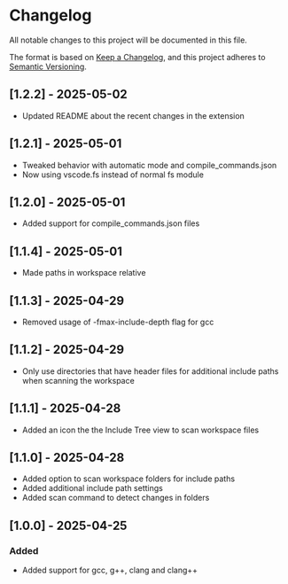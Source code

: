 # Changelog

All notable changes to this project will be documented in this file.

The format is based on [Keep a Changelog](https://keepachangelog.com/en/1.1.0/),
and this project adheres to [Semantic Versioning](https://semver.org/spec/v2.0.0.html).

## [1.2.2] - 2025-05-02

- Updated README about the recent changes in the extension

## [1.2.1] - 2025-05-01

- Tweaked behavior with automatic mode and compile_commands.json
- Now using vscode.fs instead of normal fs module

## [1.2.0] - 2025-05-01

- Added support for compile_commands.json files

## [1.1.4] - 2025-05-01

- Made paths in workspace relative

## [1.1.3] - 2025-04-29

- Removed usage of -fmax-include-depth flag for gcc

## [1.1.2] - 2025-04-29

- Only use directories that have header files for additional include paths when scanning the workspace

## [1.1.1] - 2025-04-28

- Added an icon the the Include Tree view to scan workspace files

## [1.1.0] - 2025-04-28

- Added option to scan workspace folders for include paths
- Added additional include path settings
- Added scan command to detect changes in folders

## [1.0.0] - 2025-04-25

### Added

- Added support for gcc, g++, clang and clang++